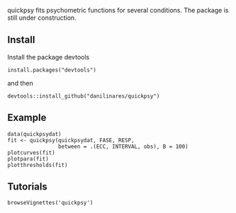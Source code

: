 <!-- README.md is generated from README.Rmd. Please edit that file -->



quickpsy fits psychometric functions for several conditions. The package is still under construction.

Install
-------

Install the package devtools

``` {.r}
install.packages("devtools")
```

and then

``` {.r}
devtools::install_github("danilinares/quickpsy")
```

Example
-------

``` {.r}
data(quickpsydat)
fit <- quickpsy(quickpsydat, FASE, RESP,
                between = .(ECC, INTERVAL, obs), B = 100)
plotcurves(fit)
plotpara(fit)
plotthresholds(fit)
```

Tutorials
---------

``` {.r}
browseVignettes('quickpsy')
```
